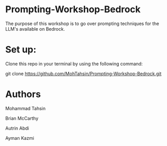 # Prompting-Workshop-Bedrock
The purpose of this workshop is to go over prompting techniques for the LLM's available on Bedrock. 

# Set up:
Clone this repo in your terminal by using the following command:

git clone https://github.com/MohTahsin/Prompting-Workshop-Bedrock.git

# Authors 
Mohammad Tahsin

Brian McCarthy 

Autrin Abdi 

Ayman Kazmi 





